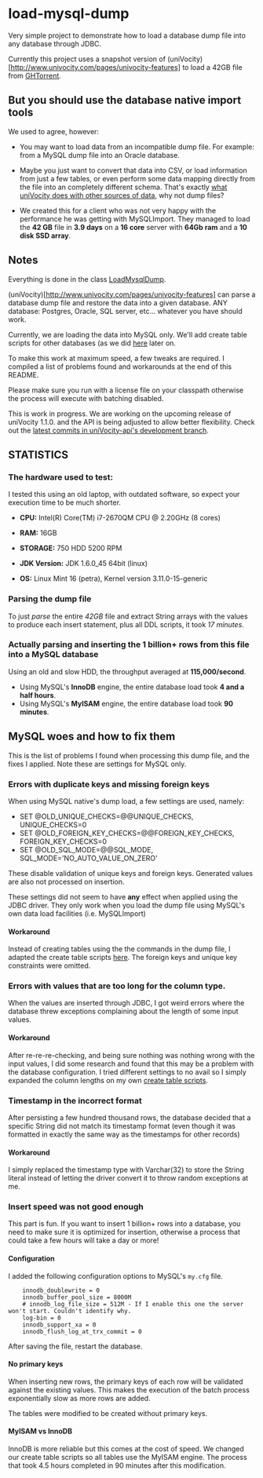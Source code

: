load-mysql-dump
===============

Very simple project to demonstrate how to load a database dump file into any database through JDBC. 

Currently this project uses a snapshot version of (uniVocity)[http://www.univocity.com/pages/univocity-features] to load a 42GB file from [GHTorrent](http://ghtorrent.org/downloads.html).

## But you should use the database native import tools

We used to agree, however:

 * You may want to load data from an incompatible dump file. For example: from a MySQL dump file into an Oracle database.
 
 * Maybe you just want to convert that data into CSV, or load information from just a few tables, or even perform some data mapping directly from the file into an completely different schema. That's exactly [what uniVocity does with other sources of data](https://github.com/uniVocity/worldcities-import/blob/master/src/main/java/com/univocity/articles/importcities/MigrateWorldCities.java), why not dump files?
 
 * We created this for a client who was not very happy with the performance he was getting with MySQLImport. They managed to load the **42 GB** file in **3.9 days** on a **16 core** server with **64Gb ram** and a **10 disk SSD array**.


## Notes

Everything is done in the class [LoadMysqlDump](./src/main/java/com/univocity/articles/dumpload/LoadMysqlDump.java).

(uniVocity)[http://www.univocity.com/pages/univocity-features] can parse a database dump file and restore the data into a given database. ANY database: Postgres, Oracle, SQL server, etc... whatever you have should work.

Currently, we are loading the data into MySQL only. We'll add create table scripts for other databases (as we did [here](https://github.com/uniVocity/worldcities-import/tree/master/src/main/resources/database) later on.

To make this work at maximum speed, a few tweaks are required. I compiled a list of problems found and workarounds at the end of this README.

Please make sure you run with a license file on your classpath otherwise the process will execute with batching disabled.

This is work in progress. We are working on the upcoming release of uniVocity 1.1.0. and the API is being adjusted to allow better flexibility. Check out the [latest commits in uniVocity-api's development branch](https://github.com/uniVocity/univocity-api/commits/develop). 


## STATISTICS


### The hardware used to test:

I tested this using an old laptop, with outdated software, so expect your execution time to be much shorter. 

 * **CPU:** Intel(R) Core(TM) i7-2670QM CPU @ 2.20GHz (8 cores)

 * **RAM:** 16GB

 * **STORAGE:** 750 HDD 5200 RPM

 * **JDK Version:** JDK 1.6.0_45 64bit (linux)

 * **OS:** Linux Mint 16 (petra), Kernel version 3.11.0-15-generic 


### Parsing the dump file
To just *parse* the entire *42GB* file and extract String arrays with the values to produce each insert statement, plus all DDL scripts, it took *17 minutes*.

### Actually parsing and inserting the 1 billion+ rows from this file into a MySQL database

Using an old and slow HDD, the throughput averaged at **115,000/second**.

 * Using MySQL's **InnoDB** engine, the entire database load took **4 and a half hours**. 
 * Using MySQL's **MyISAM** engine, the entire database load took **90 minutes**.


## MySQL woes and how to fix them

This is the list of problems I found when processing this dump file, and the fixes I applied. Note these are settings for MySQL only.

### Errors with duplicate keys and missing foreign keys

When using MySQL native's dump load, a few settings are used, namely:

 * SET @OLD_UNIQUE_CHECKS=@@UNIQUE_CHECKS, UNIQUE_CHECKS=0
 * SET @OLD_FOREIGN_KEY_CHECKS=@@FOREIGN_KEY_CHECKS, FOREIGN_KEY_CHECKS=0
 * SET @OLD_SQL_MODE=@@SQL_MODE, SQL_MODE='NO_AUTO_VALUE_ON_ZERO'

These disable validation of unique keys and foreign keys. Generated values are also not processed on insertion.
 
These settings did not seem to have **any** effect when applied using the JDBC driver. They only work when you load the dump file using MySQL's own data load facilities (i.e. MySQLImport) 

#### Workaround

Instead of creating tables using the the commands in the dump file, I adapted the create table scripts [here](./src/main/resources/database/mysql). The foreign keys and unique key constraints were omitted.

### Errors with values that are too long for the column type.

When the values are inserted through JDBC, I got weird errors where the database threw exceptions complaining about the length of some input values.

#### Workaround

After re-re-re-checking, and being sure nothing was nothing wrong with the input values, I did some research and found that this may be a problem with the database configuration.
I tried different settings to no avail so I simply expanded the column lengths on my own [create table scripts](./src/main/resources/database/mysql).

### Timestamp in the incorrect format

After persisting a few hundred thousand rows, the database decided that a specific String did not match its timestamp format (even though it was formatted in exactly the same way as the timestamps for other records)

#### Workaround

I simply replaced the timestamp type with Varchar(32) to store the String literal instead of letting the driver convert it to throw random exceptions at me.

### Insert speed was not good enough

This part is fun. If you want to insert 1 billion+ rows into a database, you need to make sure it is optimized for insertion, otherwise a process that could take a few hours will take a day or more!

#### Configuration

I added the following configuration options to MySQL's `my.cfg` file.

```
	innodb_doublewrite = 0
	innodb_buffer_pool_size = 8000M
	# innodb_log_file_size = 512M - If I enable this one the server won't start. Couldn't identify why.
	log-bin = 0
	innodb_support_xa = 0
	innodb_flush_log_at_trx_commit = 0
```

After saving the file, restart the database.

#### No primary keys

When inserting new rows, the primary keys of each row will be validated against the existing values. This makes the execution of the batch process exponentially slow as more rows are added.

The tables were modified to be created without primary keys.

#### MyISAM vs InnoDB

InnoDB is more reliable but this comes at the cost of speed. We changed our create table scripts so all tables use the MyISAM engine. The process that took 4.5 hours completed in 90 minutes after this modification.